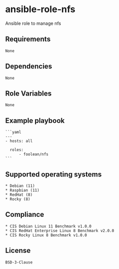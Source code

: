 # ansible-role-nfs

Ansible role to manage nfs


## Requirements

    None


## Dependencies

    None


## Role Variables

    None


## Example playbook

    ```yaml
    ---
    - hosts: all

      roles:
          - foolean/nfs
    ```


## Supported operating systems

    * Debian (11)
    * Raspbian (11)
    * RedHat (8)
    * Rocky (8)


## Compliance

    * CIS Debian Linux 11 Benchmark v1.0.0
    * CIS RedHat Enterprise Linux 8 Benchmark v2.0.0
    * CIS Rocky Linux 8 Benchmark v1.0.0


## License

    BSD-3-Clause
